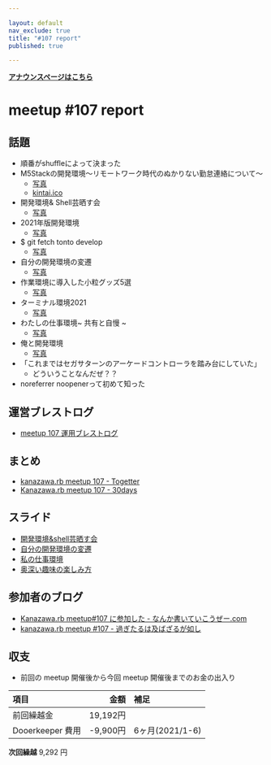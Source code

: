 ```yaml
---

layout: default
nav_exclude: true
title: "#107 report"
published: true

---
```


<div style="text-align: left;"><a href="./"><strong>アナウンスページはこちら</strong></a></div>

# meetup #107 report

## 話題

* 順番がshuffleによって決まった
* M5Stackの開発環境〜リモートワーク時代のぬかりない勤怠連絡について〜
  + [写真](https://30d.jp/kzrb/97/photo/17)
  + [kintai.ico](https://gist.github.com/izawa/b69f7dcf83ef988025096e95326129a4)
* 開発環境& Shell芸晒す会
  + [写真](https://30d.jp/kzrb/97/photo/20)
* 2021年版開発環境
  + [写真](https://30d.jp/kzrb/97/photo/4)
* $ git fetch tonto develop
  + [写真](https://30d.jp/kzrb/97/photo/6)
* 自分の開発環境の変遷
  + [写真](https://30d.jp/kzrb/97/photo/7)
* 作業環境に導入した小粒グッズ5選
  + [写真](https://30d.jp/kzrb/97/photo/8)
* ターミナル環境2021
  + [写真](https://30d.jp/kzrb/97/photo/9)
* わたしの仕事環境~ 共有と自慢 ~
  + [写真](https://30d.jp/kzrb/97/photo/10)
* 俺と開発環境
  + [写真](https://30d.jp/kzrb/97/photo/11)
* 「これまではセガサターンのアーケードコントローラを踏み台にしていた」
  + どういうことなんだぜ？？
* noreferrer noopenerって初めて知った

## 運営ブレストログ

* [meetup 107 運用ブレストログ](https://github.com/kanazawarb/meetup/wiki/meetup-107-%E9%81%8B%E7%94%A8%E3%83%96%E3%83%AC%E3%82%B9%E3%83%88%E3%83%AD%E3%82%B0)

## まとめ

* [kanazawa.rb meetup 107 - Togetter](https://togetter.com/li/1746470)
* [Kanazawa.rb meetup 107 - 30days](https://30d.jp/kzrb/97)

## スライド

* [開発環境&shell芸晒す会](https://speakerdeck.com/muryoimpl/kzrb-meetup-number-107)
* [自分の開発環境の変遷](https://speakerdeck.com/sat/zi-fen-falsekai-fa-huan-jing-falsebian-qian)
* [私の仕事環境](https://speakerdeck.com/sat/si-falseshi-shi-huan-jing)
* [奥深い趣味の楽しみ方](https://speakerdeck.com/sat/ao-shen-iqu-wei-falsele-simifang)

## 参加者のブログ

* [Kanazawa\.rb meetup\#107 に参加した \- なんか書いていこうぜー\.com](https://muryoimpl.com/blog/2021-07-18/participated-in-kzrb-meetup-107/)
* [kanazawa\.rb meetup \#107 \- 過ぎたるは及ばざるが如し](https://cotton-desu.hatenablog.com/entry/2021/07/04/112410)

## 収支

* 前回の meetup 開催後から今回 meetup 開催後までのお金の出入り

|項目                           |金額         |補足                                               |
|:------------------------------|------------:|:--------------------------------------------------|
| 前回繰越金                    |    19,192円 |                                                   |
| Dooerkeeper 費用              |    -9,900円 | 6ヶ月(2021/1-6)                                   |

**次回繰越**  9,292 円
